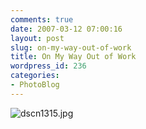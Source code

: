 ```yaml
---
comments: true
date: 2007-03-12 07:00:16
layout: post
slug: on-my-way-out-of-work
title: On My Way Out of Work
wordpress_id: 236
categories:
- PhotoBlog
---
```


![dscn1315.jpg](http://ryanfitzer.com/main/wp-content/uploads/2007/03/dscn1315.jpg)

